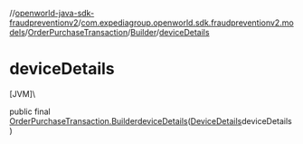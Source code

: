 //[openworld-java-sdk-fraudpreventionv2](../../../../index.md)/[com.expediagroup.openworld.sdk.fraudpreventionv2.models](../../index.md)/[OrderPurchaseTransaction](../index.md)/[Builder](index.md)/[deviceDetails](device-details.md)

# deviceDetails

[JVM]\

public final [OrderPurchaseTransaction.Builder](index.md)[deviceDetails](device-details.md)([DeviceDetails](../../-device-details/index.md)deviceDetails)

